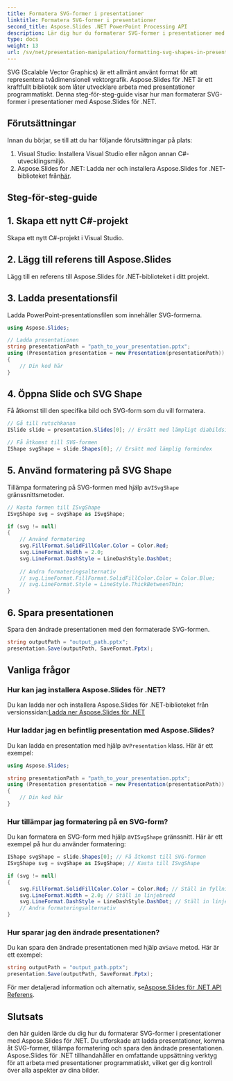 ```yaml
---
title: Formatera SVG-former i presentationer
linktitle: Formatera SVG-former i presentationer
second_title: Aspose.Slides .NET PowerPoint Processing API
description: Lär dig hur du formaterar SVG-former i presentationer med Aspose.Slides för .NET. Steg-för-steg guide med källkod. Lyft din presentationsdesign idag!
type: docs
weight: 13
url: /sv/net/presentation-manipulation/formatting-svg-shapes-in-presentations/
---
```


SVG (Scalable Vector Graphics) är ett allmänt använt format för att representera tvådimensionell vektorgrafik. Aspose.Slides för .NET är ett kraftfullt bibliotek som låter utvecklare arbeta med presentationer programmatiskt. Denna steg-för-steg-guide visar hur man formaterar SVG-former i presentationer med Aspose.Slides för .NET.

## Förutsättningar
Innan du börjar, se till att du har följande förutsättningar på plats:

1. Visual Studio: Installera Visual Studio eller någon annan C#-utvecklingsmiljö.
2.  Aspose.Slides for .NET: Ladda ner och installera Aspose.Slides for .NET-biblioteket från[här](https://releases.aspose.com/slides/net/).

## Steg-för-steg-guide

## 1. Skapa ett nytt C#-projekt
Skapa ett nytt C#-projekt i Visual Studio.

## 2. Lägg till referens till Aspose.Slides
Lägg till en referens till Aspose.Slides för .NET-biblioteket i ditt projekt.

## 3. Ladda presentationsfil
Ladda PowerPoint-presentationsfilen som innehåller SVG-formerna.

```csharp
using Aspose.Slides;

// Ladda presentationen
string presentationPath = "path_to_your_presentation.pptx";
using (Presentation presentation = new Presentation(presentationPath))
{
    // Din kod här
}
```

## 4. Öppna Slide och SVG Shape
Få åtkomst till den specifika bild och SVG-form som du vill formatera.

```csharp
// Gå till rutschkanan
ISlide slide = presentation.Slides[0]; // Ersätt med lämpligt diabildsindex

// Få åtkomst till SVG-formen
IShape svgShape = slide.Shapes[0]; // Ersätt med lämplig formindex
```

## 5. Använd formatering på SVG Shape
 Tillämpa formatering på SVG-formen med hjälp av`ISvgShape` gränssnittsmetoder.

```csharp
// Kasta formen till ISvgShape
ISvgShape svg = svgShape as ISvgShape;

if (svg != null)
{
    // Använd formatering
    svg.FillFormat.SolidFillColor.Color = Color.Red;
    svg.LineFormat.Width = 2.0;
    svg.LineFormat.DashStyle = LineDashStyle.DashDot;
    
    // Andra formateringsalternativ
    // svg.LineFormat.FillFormat.SolidFillColor.Color = Color.Blue;
    // svg.LineFormat.Style = LineStyle.ThickBetweenThin;
}
```

## 6. Spara presentationen
Spara den ändrade presentationen med den formaterade SVG-formen.

```csharp
string outputPath = "output_path.pptx";
presentation.Save(outputPath, SaveFormat.Pptx);
```

## Vanliga frågor

### Hur kan jag installera Aspose.Slides för .NET?
Du kan ladda ner och installera Aspose.Slides för .NET-biblioteket från versionssidan:[Ladda ner Aspose.Slides för .NET](https://releases.aspose.com/slides/net/)

### Hur laddar jag en befintlig presentation med Aspose.Slides?
 Du kan ladda en presentation med hjälp av`Presentation` klass. Här är ett exempel:
```csharp
using Aspose.Slides;

string presentationPath = "path_to_your_presentation.pptx";
using (Presentation presentation = new Presentation(presentationPath))
{
    // Din kod här
}
```

### Hur tillämpar jag formatering på en SVG-form?
 Du kan formatera en SVG-form med hjälp av`ISvgShape` gränssnitt. Här är ett exempel på hur du använder formatering:
```csharp
IShape svgShape = slide.Shapes[0]; // Få åtkomst till SVG-formen
ISvgShape svg = svgShape as ISvgShape; // Kasta till ISvgShape

if (svg != null)
{
    svg.FillFormat.SolidFillColor.Color = Color.Red; // Ställ in fyllningsfärg
    svg.LineFormat.Width = 2.0; // Ställ in linjebredd
    svg.LineFormat.DashStyle = LineDashStyle.DashDot; // Ställ in linjestreckstil
    // Andra formateringsalternativ
}
```

### Hur sparar jag den ändrade presentationen?
 Du kan spara den ändrade presentationen med hjälp av`Save` metod. Här är ett exempel:
```csharp
string outputPath = "output_path.pptx";
presentation.Save(outputPath, SaveFormat.Pptx);
```

 För mer detaljerad information och alternativ, se[Aspose.Slides för .NET API Referens](https://reference.aspose.com/slides/net/).

## Slutsats
den här guiden lärde du dig hur du formaterar SVG-former i presentationer med Aspose.Slides för .NET. Du utforskade att ladda presentationer, komma åt SVG-former, tillämpa formatering och spara den ändrade presentationen. Aspose.Slides för .NET tillhandahåller en omfattande uppsättning verktyg för att arbeta med presentationer programmatiskt, vilket ger dig kontroll över alla aspekter av dina bilder.
